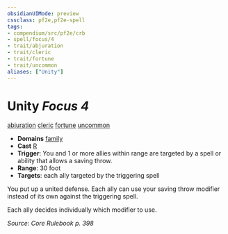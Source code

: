 ```yaml
---
obsidianUIMode: preview
cssclass: pf2e,pf2e-spell
tags:
- compendium/src/pf2e/crb
- spell/focus/4
- trait/abjuration
- trait/cleric
- trait/fortune
- trait/uncommon
aliases: ["Unity"]
---
```

# Unity *Focus 4*   
[abjuration](abjuration.md "Abjuration School Trait")  [cleric](Reference/Rules/Traits/cleric.md "Cleric Class Trait")  [fortune](fortune.md "Fortune Effect Trait")  [uncommon](uncommon.md "Uncommon Rarity Trait")  

- **Domains** [family](Reference/Compendium/Setting/domains.md#Family)
- **Cast** [R](chapter-9-playing-the-game.md#Actions "Reaction") 
- **Trigger**: You and 1 or more allies within range are targeted by a spell or ability that allows a saving throw.
- **Range**: 30 foot
- **Targets**: each ally targeted by the triggering spell

You put up a united defense. Each ally can use your saving throw modifier instead of its own against the triggering spell.

Each ally decides individually which modifier to use.

*Source: Core Rulebook p. 398*
